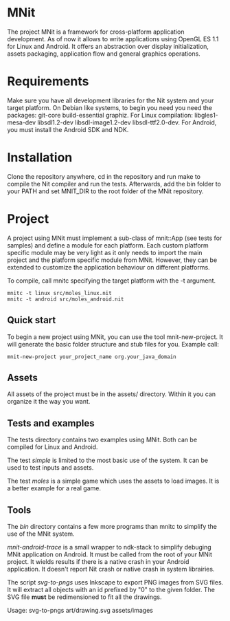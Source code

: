 # MNit

The project MNit is a framework for cross-platform application development. As of now it allows to write applications using OpenGL ES 1.1 for Linux and Android. It offers an abstraction over display initialization, assets packaging, application flow and general graphics operations.

# Requirements

Make sure you have all development libraries for the Nit system and your target platform. On Debian like systems, to begin you need you need the packages: git-core build-essential graphiz. For Linux compilation: libgles1-mesa-dev libsdl1.2-dev libsdl-image1.2-dev libsdl-ttf2.0-dev. For Android, you must install the Android SDK and NDK.

# Installation

Clone the repository anywhere, cd in the repository and run make to compile the Nit compiler and run the tests. Afterwards, add the bin folder to your PATH and set MNIT\_DIR to the root folder of the MNit repository.

# Project

A project using MNit must implement a sub-class of mnit::App (see tests for samples) and define a module for each platform. Each custom platform specific module may be very light as it only needs to import the main project and the platform specific module from MNit. However, they can be extended to customize the application behaviour on different platforms.

To compile, call mnitc specifying the target platform with the -t argument.

    mnitc -t linux src/moles_linux.nit
    mnitc -t android src/moles_android.nit

## Quick start

To begin a new project using MNit, you can use the tool mnit-new-project. It will generate the basic folder structure and stub files for you. Example call:

	mnit-new-project your_project_name org.your_java_domain

## Assets

All assets of the project must be in the assets/ directory. Within it you can organize it the way you want.

## Tests and examples

The tests directory contains two examples using MNit. Both can be compiled for Linux and Android.

The test _simple_ is limited to the most basic use of the system. It can be used to test inputs and assets.

The test _moles_ is a simple game which uses the assets to load images. It is a better example for a real game.

## Tools

The _bin_ directory contains a few more programs than mnitc to simplify the use of the MNit system.

_mnit-android-trace_ is a small wrapper to ndk-stack to simplify debuging MNit application on Android. It must be called from the root of your MNit project. It wields results if there is a native crash in your Android application. It doesn't report Nit crash or native crash in system librairies.

The script _svg-to-pngs_ uses Inkscape to export PNG images from SVG files. It will extract all objects with an id prefixed by "0" to the given folder. The SVG file __must__ be redimensioned to fit all the drawings.

Usage: svg-to-pngs art/drawing.svg assets/images
